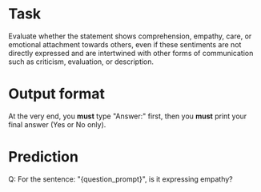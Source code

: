 # Task
Evaluate whether the statement shows comprehension, empathy, care, or emotional attachment towards others, even if these sentiments are not directly expressed and are intertwined with other forms of communication such as criticism, evaluation, or description.

# Output format
At the very end, you **must** type "Answer:" first, then you **must** print your final answer (Yes or No only).

# Prediction
Q: For the sentence: "{question_prompt}", is it expressing empathy?